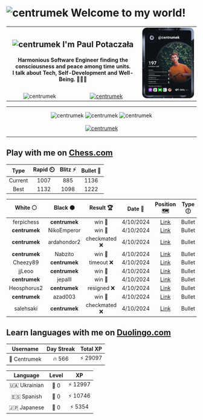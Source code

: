 <h1>
  <img
    src="https://emojis.slackmojis.com/emojis/images/1531849430/4246/blob-sunglasses.gif"
    width="30"
    alt="centrumek"
  />
  Welcome to my world!
</h1>

<table>
  <tbody>
    <tr>
      <td align="center" width="70%" colspan="2">
        <h2>
          <img
            src="https://raw.githubusercontent.com/MartinHeinz/MartinHeinz/master/wave.gif"
            width="30px"
            alt="centrumek"
          />
          I'm Paul Potaczała
        </h2>
        <h4>
          Harmonious Software Engineer finding the consciousness and peace among time units.
          <br/>
          I talk about Tech, Self-Development and Well-Being. 🌿🧘🚀
        </h4>
      </td>
      <td width="30%" rowspan="2">
        <a href="https://app.daily.dev/centrumek">
          <img
            src="./devcard.svg"
            alt="centrumek"
          />
        </a>
      </td>
    </tr>
    <tr align="center">
      <td>
        <img
          src="https://komarev.com/ghpvc/?username=centrumek&label=visitors&color=0e75b6&style=flat"
          alt="centrumek"
        >
      </td>
      <td>
        <a href="https://stackoverflow.com/users/14496012/centrumek">
          <img
            src="https://stackoverflow.com/users/flair/14496012.png?theme=dark"
            alt="centrumek"
          >
        </a>
      </td>
    </tr>
  </tbody>
</table>

---
<div align="center">
  <img 
    src="https://github-readme-stats.vercel.app/api?username=centrumek&show_icons=true&count_private=true&theme=dark&hide_border=true&hide=issues,contribs&bg_color=00000000"
    alt="centrumek"
  />
  <img
    src="https://github-readme-stats.vercel.app/api/top-langs/?username=centrumek&layout=compact&hide_border=true&theme=dark&bg_color=00000000&langs_count=6&exclude_repo=air-statistic-app"
    alt="centrumek"
  />
  <img 
    src="https://github-readme-streak-stats.herokuapp.com?user=centrumek&theme=dark&hide_border=true&background=FFFFFF00"
    alt="centrumek"
  />
  <br/>
  <br/>
  <a href="https://www.buymeacoffee.com/centrumek">
    <img
      src="https://cdn.buymeacoffee.com/buttons/v2/default-orange.png"
      height="50"
      width="210"
      alt="centrumek"
    />
  </a>
</div>

---

## Play with me on [Chess.com](https://www.chess.com/member/centrumek)

<div align="center">
<!--START_SECTION:chessStats-->
<!-- Automatically generated with https://github.com/Balastrong/chess-stats-action -->

| Type | Rapid ⏲️ | Blitz ⚡ | Bullet 🔫 |
|:---:|:---:|:---:|:---:|
| Current | 1007 | 885 | 1136 |
| Best | 1132 | 1098 | 1222 |

| White ⚪ | Black ⚫ | Result 🏆 | Date 📅 | Position 🗺️ | Type 🕕 |
|:---:|:---:|:---:|:---:|:---:|:---:|
| ferpichess | **centrumek** | win 🥇 | 4/10/2024 | <a href="http://www.ee.unb.ca/cgi-bin/tervo/fen.pl?select=r7/pb6/6pk/1p6/P2pR1n1/1B4P1/1PP3KP/4R3 w - -">Link</a> | Bullet |
| **centrumek** | NikoEmperor | win 🥇 | 4/10/2024 | <a href="http://www.ee.unb.ca/cgi-bin/tervo/fen.pl?select=r4rk1/ppp3p1/3bn2p/6P1/4P1QP/3N4/PPP5/RN2K2R b KQ -">Link</a> | Bullet |
| **centrumek** | ardahondor2 | checkmated ❌ | 4/10/2024 | <a href="http://www.ee.unb.ca/cgi-bin/tervo/fen.pl?select=6k1/1p3ppp/2n5/8/P2N3P/3P1P2/1p4rr/1R3RK1 w - -">Link</a> | Bullet |
| **centrumek** | Nabzito | win 🥇 | 4/10/2024 | <a href="http://www.ee.unb.ca/cgi-bin/tervo/fen.pl?select=R2k4/6p1/5p1p/3B4/4N3/5P2/PP5P/2K5 b - -">Link</a> | Bullet |
| Cheezy89 | **centrumek** | timeout ❌ | 4/10/2024 | <a href="http://www.ee.unb.ca/cgi-bin/tervo/fen.pl?select=8/7p/5kp1/8/2KP4/8/8/4R3 b - -">Link</a> | Bullet |
| jjLeoo | **centrumek** | win 🥇 | 4/10/2024 | <a href="http://www.ee.unb.ca/cgi-bin/tervo/fen.pl?select=8/1pk4p/8/p1p5/P1Pp4/1P1Kq3/r4r2/8 w - -">Link</a> | Bullet |
| **centrumek** | jepalll | win 🥇 | 4/10/2024 | <a href="http://www.ee.unb.ca/cgi-bin/tervo/fen.pl?select=r5k1/8/R1Pp3p/3P1p2/2PR1P2/5BK1/7P/8 b - -">Link</a> | Bullet |
| Heosphorus2 | **centrumek** | resigned ❌ | 4/10/2024 | <a href="http://www.ee.unb.ca/cgi-bin/tervo/fen.pl?select=4Q3/p6p/6pk/5p2/8/NP6/P5PP/R6K b - -">Link</a> | Bullet |
| **centrumek** | azad003 | win 🥇 | 4/10/2024 | <a href="http://www.ee.unb.ca/cgi-bin/tervo/fen.pl?select=8/1Q4Qk/8/p3p2p/P3P2P/1PR3p1/8/4K3 b - -">Link</a> | Bullet |
| salehsaki | **centrumek** | checkmated ❌ | 4/10/2024 | <a href="http://www.ee.unb.ca/cgi-bin/tervo/fen.pl?select=7k/R6R/4Bp2/6pp/P7/4PK1P/1r4P1/8 b - -">Link</a> | Bullet |

<!--END_SECTION:chessStats-->
</div>

## Learn languages with me on [Duolingo.com](https://www.duolingo.com/profile/Centrumek)

<div align="center">
<!--START_SECTION:duolingoStats-->
<!-- Automatically generated with https://github.com/centrumek/duolingo-readme-stats-->

| Username | Day Streak | Total XP |
|:---:|:---:|:---:|
| 👤 Centrumek | 🔥 566 | ⚡ 29097 |

| Language | Level | XP |
|:---:|:---:|:---:|
| 🇺🇦 Ukrainian | 👑 0 | ⚡ 12997 |
| 🇪🇸 Spanish | 👑 0 | ⚡ 10746 |
| 🇯🇵 Japanese | 👑 0 | ⚡ 5354 |

<!--END_SECTION:duolingoStats-->
</div>
<!--
**centrumek/centrumek** is a ✨ _special_ ✨ repository because its `README.md` (this file) appears on your GitHub profile.

Here are some ideas to get you started:

- 🔭 I’m currently working on ...
- 🌱 I’m currently learning ...
- 👯 I’m looking to collaborate on ...
- 🤔 I’m looking for help with ...
- 💬 Ask me about ...
- 📫 How to reach me: ...
- 😄 Pronouns: ...
- ⚡ Fun fact: ...
-->
